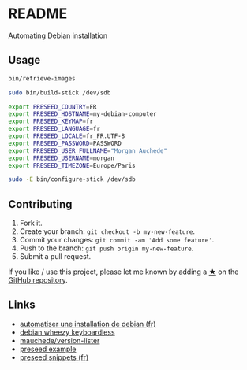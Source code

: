 # README

Automating Debian installation

## Usage

```sh
bin/retrieve-images

sudo bin/build-stick /dev/sdb

export PRESEED_COUNTRY=FR
export PRESEED_HOSTNAME=my-debian-computer
export PRESEED_KEYMAP=fr
export PRESEED_LANGUAGE=fr
export PRESEED_LOCALE=fr_FR.UTF-8
export PRESEED_PASSWORD=PASSWORD
export PRESEED_USER_FULLNAME="Morgan Auchede"
export PRESEED_USERNAME=morgan
export PRESEED_TIMEZONE=Europe/Paris

sudo -E bin/configure-stick /dev/sdb
```

## Contributing

1. Fork it.
2. Create your branch: `git checkout -b my-new-feature`.
3. Commit your changes: `git commit -am 'Add some feature'`.
4. Push to the branch: `git push origin my-new-feature`.
5. Submit a pull request.

If you like / use this project, please let me known by adding a [★](https://help.github.com/articles/about-stars/) on the [GitHub repository](https://github.com/mauchede/debian-preseed).

## Links

* [automatiser une installation de debian (fr)](https://wiki.deimos.fr/Automatiser_une_installation_de_Debian)
* [debian wheezy keyboardless](http://stratusandtheswirl.blogspot.fr/2012/03/debian-testing-wheezy-keyboardless.html)
* [mauchede/version-lister](https://github.com/mauchede/version-lister)
* [preseed example](https://www.debian.org/releases/jessie/example-preseed.txt)
* [preseed snippets (fr)](https://medspx.fr/blog/Debian/preseed_snippets/)
